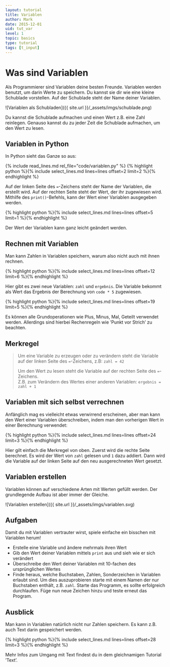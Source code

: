 ```yaml
---
layout: tutorial
title: Variablen
author: Mark
date: 2015-12-01
uid: tut_var
level: 1
topic: basics
type: tutorial
tags: [t_input]
---
```


# Was sind Variablen

Als Programmierer sind Variablen deine besten Freunde. Variablen werden
benutzt, um darin Werte zu speichern. Du kannst sie dir wie eine kleine
Schublade vorstellen. Auf der Schublade steht der Name deiner Variablen.

![Variablen als Schubladen]({{ site.url }}/_assets/imgs/schublade.png)

Du kannst die Schublade aufmachen und einen Wert z.B. eine Zahl
reinlegen. Genauso kannst du zu jeder Zeit die Schublade aufmachen, um
den Wert zu lesen.

## Variablen in Python

In Python sieht das Ganze so aus:

{% include read_lines.md rel_file="code/variablen.py" %}
{% highlight python %}{% include select_lines.md lines=lines offset=2 limit=2 %}{% endhighlight %}

Auf der linken Seite des `=`-Zeichens steht der Name der Variablen, die erstellt wird.
Auf der rechten Seite steht der Wert, der ihr zugewiesen wird. Mithilfe
des `print()`-Befehls, kann der Wert einer Variablen ausgegeben werden.

{% highlight python %}{% include select_lines.md lines=lines offset=5 limit=1 %}{% endhighlight %}

Der Wert der Variablen kann ganz leicht geändert werden.

## Rechnen mit Variablen

Man kann Zahlen in Variablen speichern, warum also nicht auch mit ihnen
rechnen.

{% highlight python %}{% include select_lines.md lines=lines offset=12 limit=6 %}{% endhighlight %}

Hier gibt es zwei neue Variablen: `zahl` und `ergebnis`. Die Variable bekommt als Wert
das Ergebnis der Berechnung von `code * 5` zugewiesen.

{% highlight python %}{% include select_lines.md lines=lines offset=19 limit=5 %}{% endhighlight %}

Es können alle Grundoperationen wie Plus, Minus, Mal, Geteilt verwendet werden. Allerdings sind hierbei Rechenregeln wie ’Punkt vor Strich’ zu beachten.

## Merkregel

> Um eine Variable zu erzeugen oder zu verändern steht die Variable auf der
> linken Seite des `=`-Zeichens, z.B: `zahl = 42`
>
> Um den Wert zu lesen steht die Variable auf der rechten Seite des `=`-Zeichens.  
> Z.B. zum Verändern des Wertes einer anderen Variablen: `ergebnis = zahl + 1`

## Variablen mit sich selbst verrechnen

Anfänglich mag es vielleicht etwas verwirrend erscheinen, aber man kann den Wert einer Variablen überschreiben, indem man den vorherigen Wert in einer Berechnung verwendet:

{% highlight python %}{% include select_lines.md lines=lines offset=24 limit=3 %}{% endhighlight %}

Hier gilt einfach die Merkregel von oben. Zuerst wird die rechte Seite berechnet. Es wird der Wert von `zahl` gelesen und `1` dazu addiert. Dann wird die Variable auf der linken Seite auf den neu ausgerechneten Wert gesetzt.

## Variablen erstellen

Variablen können auf verschiedene Arten mit Werten gefüllt werden. Der grundlegende Aufbau ist aber immer der Gleiche.

![Variablen erstellen]({{ site.url }}/_assets/imgs/variablen.svg)

## Aufgaben

Damit du mit Variablen vertrauter wirst, spiele einfache ein bisschen mit Variablen herum!

- Erstelle eine Variable und ändere mehrmals ihren Wert
- Gib den Wert deiner Variablen mittels `print` aus und sieh wie er sich verändert
- Überschreibe den Wert deiner Variablen mit 10-fachen des    ursprünglichen Wertes
- Finde heraus, welche Buchstaben, Zahlen, Sonderzeichen in Variablen    erlaubt sind. Um dies auszuprobieren starte mit einem Namen der nur Buchstaben enthält, z.B. `zahl`. Starte das Programm, es sollte erfolgreich durchlaufen. Füge nun neue Zeichen hinzu und teste erneut das Program.

## Ausblick

Man kann in Variablen natürlich nicht nur Zahlen speichern. Es kann z.B. auch Text darin gespeichert werden.

{% highlight python %}{% include select_lines.md lines=lines offset=28 limit=3 %}{% endhighlight %}

Mehr Infos zum Umgang mit Text findest du in dem gleichnamigen Tutorial ’Text’.
